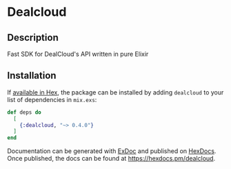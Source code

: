 # Dealcloud

## Description
Fast SDK for DealCloud's API written in pure Elixir
## Installation

If [available in Hex](https://hex.pm/docs/publish), the package can be installed
by adding `dealcloud` to your list of dependencies in `mix.exs`:

```elixir
def deps do
  [
    {:dealcloud, "~> 0.4.0"}
  ]
end
```

Documentation can be generated with [ExDoc](https://github.com/elixir-lang/ex_doc)
and published on [HexDocs](https://hexdocs.pm). Once published, the docs can
be found at <https://hexdocs.pm/dealcloud>.


